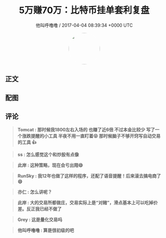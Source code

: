 <h1 align="center">5万赚70万：比特币挂单套利复盘</h1>
<p align="center">
    <a>他叫呼噜噜 / 2017-04-04 08:39:34 &#43;0000 UTC</a>
</p>

<div align="center">
    <img src="https://images.zsxq.com/FpLgDCGJ5yZF7FeC8BWU4TqN9eOy?e=1590940799&amp;token=kIxbL07-8jAj8w1n4s9zv64FuZZNEATmlU_Vm6zD:Ooc7XEXVRf6GnJDT092dLXA195o=" width="100" height="100" style="border:1px solid;border-radius:50%; color:#ffffff"/>
</div>

## 正文

<div>

</div>

## 配图
<div class="image" align="center">

</div>

## 评论

<div align="left">
<div>

<blockquote >
<span> <strong>Tomcat : 那时候我1800左右入场的 也赚了近6倍  不过本金比较少 写了一个涨跌提醒的小工具 半夜不用一直盯着😝 那时候脑子不够开窍写自动交易的工具 👍 </strong></span>
</blockquote>

<blockquote >
<span> <strong>ss : 怎么感觉这个和炒股有点像 </strong></span>
</blockquote>

<blockquote >
<span> <strong>此岸 : 这种策略，现在会亏出翔😄 </strong></span>
</blockquote>

<blockquote >
<span> <strong>RunSky : 我12年也做了这样的程序，还配了语音提醒！后来滚去搞电商了😄 </strong></span>
</blockquote>

<blockquote >
<span> <strong>亦仁 : 怎么讲呢？ </strong></span>
</blockquote>

<blockquote >
<span> <strong>此岸 : 大的交易所都做庄，交易实际上是“对赌”，滑点基本上可以吃掉价差。反正我已经不做了 </strong></span>
</blockquote>

<blockquote >
<span> <strong>Grey : 这是量化交易吗 </strong></span>
</blockquote>

<blockquote >
<span> <strong>他叫呼噜噜 : 算是很初级的吧 </strong></span>
</blockquote>

</div>
</div>